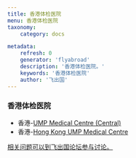 ```yaml
---
title: 香港体检医院
menu: 香港体检医院
taxonomy:
    category: docs

metadata:
    refresh: 0
    generator: 'flyabroad'
    description: '香港体检医院。'
    keywords: '香港体检医院'
    author: '飞出国'
---
```


### 香港体检医院

- 香港-[UMP Medical Centre (Central)](umpmc)
- 香港-[Hong Kong UMP Medical Centre](hkump)


[相关问题可以到飞出国论坛参与讨论。](http://bbs.fcgvisa.com/c/apply/medical?target=_blank)